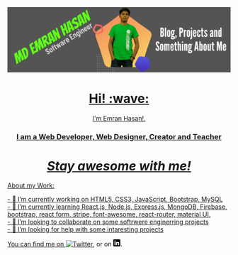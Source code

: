<a href="https://www.linkedin.com/in/emrancu/"><img src="https://github.com/emrancub/emrancub/blob/main/asstes/Md%20Emran%20Hasan.png" height="" width=""> <br>
  
<h1 align='center'> Hi! :wave:</h1>
<p align='center'>
I'm Emran Hasan!.
</p>
<h3 align='center'>I am a Web Developer, Web Designer, Creator and Teacher</h3>


<h1 align='center'><i>Stay awesome with me!</i></h1>


<p> About my Work: <p>
<p>
- 🔭 I’m currently working on HTML5, CSS3, JavaScript, Bootstrap, MySQL <br>
- 🌱 I’m currently learning React.js, Node.js, Express.js, MongoDB, Firebase, bootstrap, react form, stripe, font-awesome, react-router, material UI. <br>
- 👯 I’m looking to collaborate on some softrwere enginerring projects <br>
- 🤔 I’m looking for help with some intaresting projects <br>
</p>

  <!-- Actual text -->

You can find me on [![Twitter][1.2]][1], or on [![LinkedIn][2.2]][2].

<!-- Icons -->

[1.2]: http://i.imgur.com/wWzX9uB.png 
[2.2]: https://github.com/emrancub/emrancub/blob/main/asstes/linkedin-3-16.png

<!-- Links to your social media accounts -->

[1]: https://twitter.com/MdEmran90612568
[2]: https://www.linkedin.com/in/emrancu/

